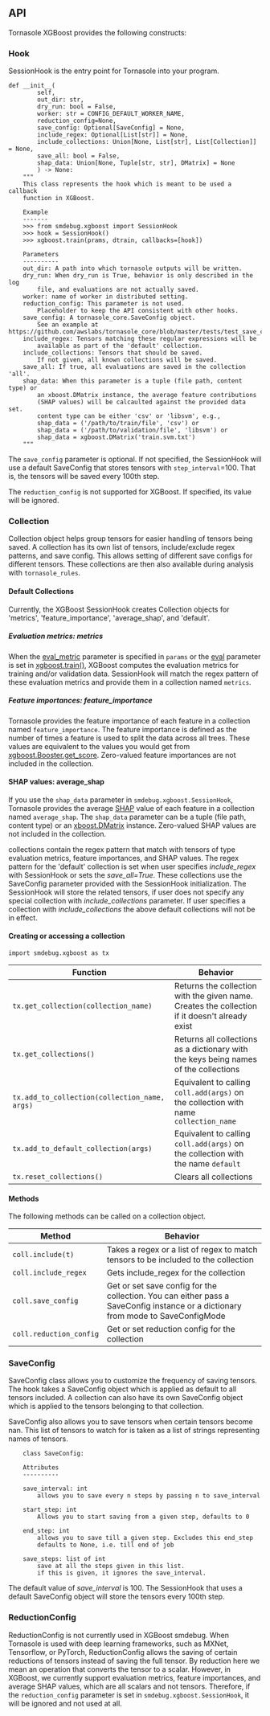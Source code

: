 ## API

Tornasole XGBoost provides the following constructs:

### Hook
SessionHook is the entry point for Tornasole into your program.

```
def __init__(
        self,
        out_dir: str,
        dry_run: bool = False,
        worker: str = CONFIG_DEFAULT_WORKER_NAME,
        reduction_config=None,
        save_config: Optional[SaveConfig] = None,
        include_regex: Optional[List[str]] = None,
        include_collections: Union[None, List[str], List[Collection]] = None,
        save_all: bool = False,
        shap_data: Union[None, Tuple[str, str], DMatrix] = None
        ) -> None:
    """
    This class represents the hook which is meant to be used a callback
    function in XGBoost.

    Example
    -------
    >>> from smdebug.xgboost import SessionHook
    >>> hook = SessionHook()
    >>> xgboost.train(prams, dtrain, callbacks=[hook])

    Parameters
    ----------
    out_dir: A path into which tornasole outputs will be written.
    dry_run: When dry_run is True, behavior is only described in the log
        file, and evaluations are not actually saved.
    worker: name of worker in distributed setting.
    reduction_config: This parameter is not used.
        Placeholder to keep the API consistent with other hooks.
    save_config: A tornasole_core.SaveConfig object.
        See an example at https://github.com/awslabs/tornasole_core/blob/master/tests/test_save_config.py
    include_regex: Tensors matching these regular expressions will be
        available as part of the 'default' collection.
    include_collections: Tensors that should be saved.
        If not given, all known collections will be saved.
    save_all: If true, all evaluations are saved in the collection 'all'.
    shap_data: When this parameter is a tuple (file path, content type) or
        an xboost.DMatrix instance, the average feature contributions
        (SHAP values) will be calcaulted against the provided data set.
        content type can be either 'csv' or 'libsvm', e.g.,
        shap_data = ('/path/to/train/file', 'csv') or
        shap_data = ('/path/to/validation/file', 'libsvm') or
        shap_data = xgboost.DMatrix('train.svm.txt')
    """
```

The `save_config` parameter is optional. If not specified, the SessionHook
will use a default SaveConfig that stores tensors with `step_interval`=100.
That is, the tensors will be saved every 100th step.

The `reduction_config` is not supported for XGBoost. If specified, its value
will be ignored.

### Collection

Collection object helps group tensors for easier handling of tensors being saved.
A collection has its own list of tensors, include/exclude regex patterns, and save config.
This allows setting of different save configs for different tensors.
These collections are then also available during analysis with `tornasole_rules`.

#### Default Collections
Currently, the XGBoost SessionHook creates Collection objects for
'metrics', 'feature\_importance', 'average\_shap', and 'default'.

##### Evaluation metrics: metrics
When the [eval\_metric](https://xgboost.readthedocs.io/en/latest/parameter.html#learning-task-parameters)
parameter is specified in `params` or the [eval](https://xgboost.readthedocs.io/en/latest/python/python_api.html#xgboost.train)
parameter is set in [xgboost.train()](https://xgboost.readthedocs.io/en/latest/python/python_api.html#xgboost.train),
XGBoost computes the evaluation metrics for training and/or validation data.
SessionHook will match the regex pattern of these evaluation metrics
and provide them in a collection named `metrics`.

##### Feature importances: feature\_importance
Tornasole provides the feature importance of each feature in a collection named
`feature_importance`.
The feature importance is defined as the number of times a feature is used to
split the data across all trees.
These values are equivalent to the values you would get from
[xgboost.Booster.get\_score](https://xgboost.readthedocs.io/en/latest/python/python_api.html#xgboost.Booster.get_score).
Zero-valued feature importances are not included in the collection.

#### SHAP values: average\_shap
If you use the `shap_data` parameter in `smdebug.xgboost.SessionHook`,
Tornasole provides the average [SHAP](https://github.com/slundberg/shap) value
of each feature in a collection named `average_shap`.
The `shap_data` parameter can be a tuple (file path, content type) or an
[xboost.DMatrix](https://xgboost.readthedocs.io/en/latest/python/python_api.html#xgboost.DMatrix)
instance.
Zero-valued SHAP values are not included in the collection.

collections contain the regex pattern that match with tensors of type
evaluation metrics, feature importances, and SHAP values. The regex pattern for
the 'default' collection is set when user specifies *include\_regex* with
SessionHook or sets the *save_all=True*.  These collections use the SaveConfig
parameter provided with the SessionHook initialization. The SessionHook
will store the related tensors, if user does not specify any special collection
with *include\_collections* parameter. If user specifies a collection with
*include\_collections* the above default collections will not be in effect.

#### Creating or accessing a collection

```
import smdebug.xgboost as tx
```

| Function |  Behavior |
|----|----|
| ```tx.get_collection(collection_name)```  |  Returns the collection with the given name. Creates the collection if it doesn't already exist |
| ```tx.get_collections()```  |  Returns all collections as a dictionary with the keys being names of the collections |
| ```tx.add_to_collection(collection_name, args)```  | Equivalent to calling `coll.add(args)` on the collection with name `collection_name` |
| ```tx.add_to_default_collection(args)```  | Equivalent to calling `coll.add(args)` on the collection with the name `default`|
| ```tx.reset_collections()```  | Clears all collections |

#### Methods

The following methods can be called on a collection object.


| Method  |  Behavior |
|----|----|
| ```coll.include(t)```  |  Takes a regex or a list of regex to match tensors to be included to the collection |
| ```coll.include_regex```  | Gets include_regex for the collection  |
| ```coll.save_config```  | Get or set save config for the collection. You can either pass a SaveConfig instance or a dictionary from mode to SaveConfigMode |
| ```coll.reduction_config```  | Get or set reduction config for the collection  |

### SaveConfig

SaveConfig class allows you to customize the frequency of saving tensors.
The hook takes a SaveConfig object which is applied as
default to all tensors included.
A collection can also have its own SaveConfig object which is applied
to the tensors belonging to that collection.

SaveConfig also allows you to save tensors when certain tensors become nan.
This list of tensors to watch for is taken as a list of strings representing names of tensors.

```
    class SaveConfig:

    Attributes
    ----------

    save_interval: int
        allows you to save every n steps by passing n to save_interval

    start_step: int
        Allows you to start saving from a given step, defaults to 0

    end_step: int
        allows you to save till a given step. Excludes this end_step
        defaults to None, i.e. till end of job

    save_steps: list of int
        save at all the steps given in this list.
        if this is given, it ignores the save_interval.
```

The default value of _save\_interval_ is 100. The SessionHook that uses a default SaveConfig object will store the tensors every 100th step.

### ReductionConfig

ReductionConfig is not currently used in XGBoost smdebug.
When Tornasole is used with deep learning frameworks, such as MXNet,
Tensorflow, or PyTorch, ReductionConfig allows the saving of certain
reductions of tensors instead of saving the full tensor.
By reduction here we mean an operation that converts the tensor to a scalar.
However, in XGBoost, we currently support evaluation metrics, feature
importances, and average SHAP values, which are all scalars and not tensors.
Therefore, if the `reduction_config` parameter is set in
`smdebug.xgboost.SessionHook`, it will be ignored and not used at all.
